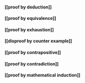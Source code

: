 #### [[proof by deduction]]
#### [[proof by equivalence]]
#### [[proof by exhaustion]]
#### [[disproof by counter example]]
#### [[proof by contrapositive]]
#### [[proof by contradiction]]
#### [[proof by mathematical induction]]